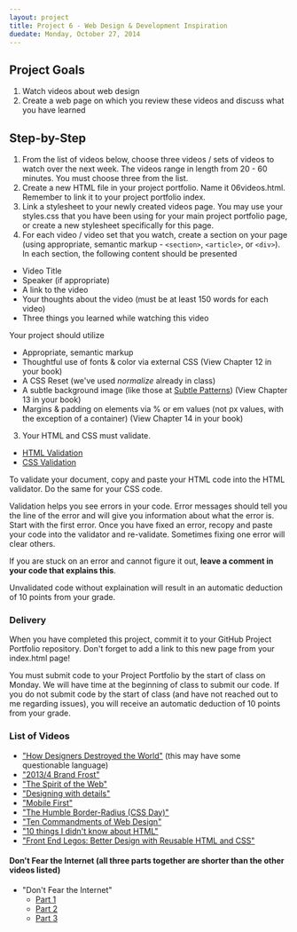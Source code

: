 ```yaml
---
layout: project
title: Project 6 - Web Design & Development Inspiration
duedate: Monday, October 27, 2014
---
```


## Project Goals

1. Watch videos about web design
2. Create a web page on which you review these videos and discuss what you have learned

## Step-by-Step

1. From the list of videos below, choose three videos / sets of videos to watch over the next week.  The videos range in length from 20 - 60 minutes.  You must choose three from the list.
2. Create a new HTML file in your project portfolio.  Name it 06videos.html.  Remember to link it to your project portfolio index.
3. Link a stylesheet to your newly created videos page.  You may use your styles.css that you have been using for your main project portfolio page, or create a new stylesheet specifically for this page.
4. For each video / video set that you watch, create a section on your page (using appropriate, semantic markup - `<section>`, `<article>`, or `<div>`).  In each section, the following content should be presented
  - Video Title
  - Speaker (if appropriate)
  - A link to the video
  - Your thoughts about the video (must be at least 150 words for each video)
  - Three things you learned while watching this video

Your project should utilize

- Appropriate, semantic markup
- Thoughtful use of fonts & color via external CSS (View Chapter 12 in your book)
- A CSS Reset (we've used *normalize* already in class)
- A subtle background image (like those at [Subtle Patterns](http://subtlepatterns.com/))  (View Chapter 13 in your book)
- Margins & padding on elements via % or em values (not px values, with the exception of a container) (View Chapter 14 in your book)

3. Your HTML and CSS must validate.
  - [HTML Validation](http://validator.w3.org/)
  - [CSS Validation](http://jigsaw.w3.org/css-validator/)
  
To validate your document, copy and paste your HTML code into the HTML validator.  Do the same for your CSS code.

Validation helps you see errors in your code. Error messages should tell you the line of the error and will give you information about what the error is.  Start with the first error.  Once you have fixed an error, recopy and paste your code into the validator and re-validate.  Sometimes fixing one error will clear others. 

If you are stuck on an error and cannot figure it out, **leave a comment in your code that explains this**.

Unvalidated code without explaination will result in an automatic deduction of 10 points from your grade.

### Delivery 

When you have completed this project, commit it to your GitHub Project Portfolio repository.  Don't forget to add a link to this new page from your index.html page!

You must submit code to your Project Portfolio by the start of class on Monday.  We will have time at the beginning of class to submit our code.  If you do not submit code by the start of class (and have not reached out to me regarding issues), you will receive an automatic deduction of 10 points from your grade.

### List of Videos

- ["How Designers Destroyed the World"](http://vimeo.com/68470326) (this may have some questionable language)
- ["2013/4 Brand Frost"](http://vimeo.com/63437853)
- ["The Spirit of the Web"](http://vimeo.com/54527782)
- ["Designing with details"](http://vimeo.com/album/2784294/video/89543518)
- ["Mobile First"](http://vimeo.com/38187066)
- ["The Humble Border-Radius (CSS Day)"](http://vimeo.com/70171266)
- ["Ten Commandments of Web Design"](http://vimeo.com/84467622)
- ["10 things I didn't know about HTML"](http://vimeo.com/89935203)
- ["Front End Legos: Better Design with Reusable HTML and CSS"](http://confreaks.com/videos/2230-html5tx2013-front-end-legos-better-design-with-reusable-html-css)

#### Don't Fear the Internet (all three parts together are shorter than the other videos listed)
- "Don't Fear the Internet"
  - [Part 1](http://vimeo.com/24006296)
  - [Part 2](http://vimeo.com/25665411)
  - [Part 3](http://vimeo.com/27833342)
  
